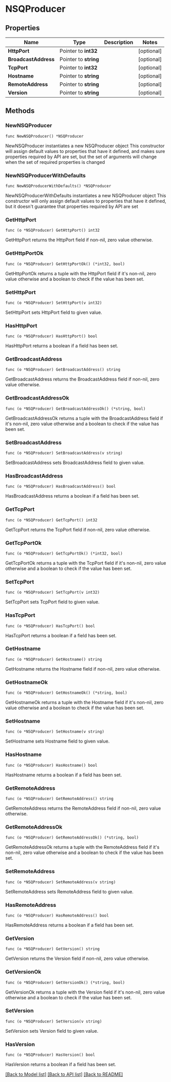 # NSQProducer

## Properties

Name | Type | Description | Notes
------------ | ------------- | ------------- | -------------
**HttpPort** | Pointer to **int32** |  | [optional] 
**BroadcastAddress** | Pointer to **string** |  | [optional] 
**TcpPort** | Pointer to **int32** |  | [optional] 
**Hostname** | Pointer to **string** |  | [optional] 
**RemoteAddress** | Pointer to **string** |  | [optional] 
**Version** | Pointer to **string** |  | [optional] 

## Methods

### NewNSQProducer

`func NewNSQProducer() *NSQProducer`

NewNSQProducer instantiates a new NSQProducer object
This constructor will assign default values to properties that have it defined,
and makes sure properties required by API are set, but the set of arguments
will change when the set of required properties is changed

### NewNSQProducerWithDefaults

`func NewNSQProducerWithDefaults() *NSQProducer`

NewNSQProducerWithDefaults instantiates a new NSQProducer object
This constructor will only assign default values to properties that have it defined,
but it doesn't guarantee that properties required by API are set

### GetHttpPort

`func (o *NSQProducer) GetHttpPort() int32`

GetHttpPort returns the HttpPort field if non-nil, zero value otherwise.

### GetHttpPortOk

`func (o *NSQProducer) GetHttpPortOk() (*int32, bool)`

GetHttpPortOk returns a tuple with the HttpPort field if it's non-nil, zero value otherwise
and a boolean to check if the value has been set.

### SetHttpPort

`func (o *NSQProducer) SetHttpPort(v int32)`

SetHttpPort sets HttpPort field to given value.

### HasHttpPort

`func (o *NSQProducer) HasHttpPort() bool`

HasHttpPort returns a boolean if a field has been set.

### GetBroadcastAddress

`func (o *NSQProducer) GetBroadcastAddress() string`

GetBroadcastAddress returns the BroadcastAddress field if non-nil, zero value otherwise.

### GetBroadcastAddressOk

`func (o *NSQProducer) GetBroadcastAddressOk() (*string, bool)`

GetBroadcastAddressOk returns a tuple with the BroadcastAddress field if it's non-nil, zero value otherwise
and a boolean to check if the value has been set.

### SetBroadcastAddress

`func (o *NSQProducer) SetBroadcastAddress(v string)`

SetBroadcastAddress sets BroadcastAddress field to given value.

### HasBroadcastAddress

`func (o *NSQProducer) HasBroadcastAddress() bool`

HasBroadcastAddress returns a boolean if a field has been set.

### GetTcpPort

`func (o *NSQProducer) GetTcpPort() int32`

GetTcpPort returns the TcpPort field if non-nil, zero value otherwise.

### GetTcpPortOk

`func (o *NSQProducer) GetTcpPortOk() (*int32, bool)`

GetTcpPortOk returns a tuple with the TcpPort field if it's non-nil, zero value otherwise
and a boolean to check if the value has been set.

### SetTcpPort

`func (o *NSQProducer) SetTcpPort(v int32)`

SetTcpPort sets TcpPort field to given value.

### HasTcpPort

`func (o *NSQProducer) HasTcpPort() bool`

HasTcpPort returns a boolean if a field has been set.

### GetHostname

`func (o *NSQProducer) GetHostname() string`

GetHostname returns the Hostname field if non-nil, zero value otherwise.

### GetHostnameOk

`func (o *NSQProducer) GetHostnameOk() (*string, bool)`

GetHostnameOk returns a tuple with the Hostname field if it's non-nil, zero value otherwise
and a boolean to check if the value has been set.

### SetHostname

`func (o *NSQProducer) SetHostname(v string)`

SetHostname sets Hostname field to given value.

### HasHostname

`func (o *NSQProducer) HasHostname() bool`

HasHostname returns a boolean if a field has been set.

### GetRemoteAddress

`func (o *NSQProducer) GetRemoteAddress() string`

GetRemoteAddress returns the RemoteAddress field if non-nil, zero value otherwise.

### GetRemoteAddressOk

`func (o *NSQProducer) GetRemoteAddressOk() (*string, bool)`

GetRemoteAddressOk returns a tuple with the RemoteAddress field if it's non-nil, zero value otherwise
and a boolean to check if the value has been set.

### SetRemoteAddress

`func (o *NSQProducer) SetRemoteAddress(v string)`

SetRemoteAddress sets RemoteAddress field to given value.

### HasRemoteAddress

`func (o *NSQProducer) HasRemoteAddress() bool`

HasRemoteAddress returns a boolean if a field has been set.

### GetVersion

`func (o *NSQProducer) GetVersion() string`

GetVersion returns the Version field if non-nil, zero value otherwise.

### GetVersionOk

`func (o *NSQProducer) GetVersionOk() (*string, bool)`

GetVersionOk returns a tuple with the Version field if it's non-nil, zero value otherwise
and a boolean to check if the value has been set.

### SetVersion

`func (o *NSQProducer) SetVersion(v string)`

SetVersion sets Version field to given value.

### HasVersion

`func (o *NSQProducer) HasVersion() bool`

HasVersion returns a boolean if a field has been set.


[[Back to Model list]](../README.md#documentation-for-models) [[Back to API list]](../README.md#documentation-for-api-endpoints) [[Back to README]](../README.md)


